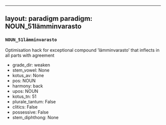 
---
layout: paradigm
paradigm: NOUN_51lämminvarasto
---
### ` NOUN_51lämminvarasto `

Optimisation hack for exceptional compound ’lämminvarasto’ that inflects in all parts with agreement
* grade_dir: weaken
* stem_vowel: None
* kotus_av: None
* pos: NOUN
* harmony: back
* upos: NOUN
* kotus_tn: 51
* plurale_tantum: False
* clitics: False
* possessive: False
* stem_diphthong: None
